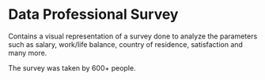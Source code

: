 <h1>Data Professional Survey</h1>
<p>Contains a visual representation of a survey done to analyze the parameters such as salary, work/life balance, country of residence, satisfaction and many more.</p>
<p>The survey was taken by 600+ people.</p>
